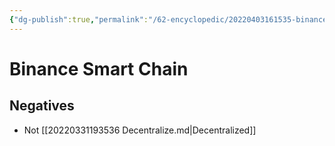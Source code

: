 ```yaml
---
{"dg-publish":true,"permalink":"/62-encyclopedic/20220403161535-binance-smart-chain/","dgHomeLink":true,"dgPassFrontmatter":false}
---
```



# Binance Smart Chain

## Negatives

- Not [[20220331193536 Decentralize.md|Decentralized]]
